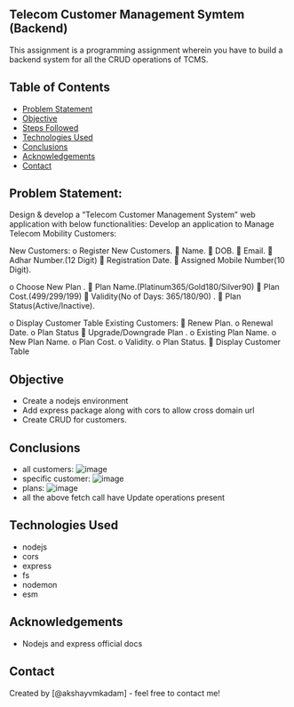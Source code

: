 ## Telecom Customer Management Symtem (Backend)
This assignment is a programming assignment wherein you have to build a backend system for all the CRUD operations of TCMS.

## Table of Contents
* [Problem Statement](#problem-statement)
* [Objective](#objective)
* [Steps Followed](#steps-followed)
* [Technologies Used](#technologies-used)
* [Conclusions](#conclusions)
* [Acknowledgements](#acknowledgements)
* [Contact](#contact)

## Problem Statement:
Design &amp; develop a “Telecom Customer Management System” web
application with below functionalities:
Develop an application to Manage Telecom Mobility Customers:

New Customers:
o Register New Customers.
 Name.
 DOB.
 Email.
 Adhar Number.(12 Digit)
 Registration Date.
 Assigned Mobile Number(10 Digit).

o Choose New Plan .
 Plan Name.(Platinum365/Gold180/Silver90)
 Plan Cost.(499/299/199)
 Validity(No of Days: 365/180/90) .
 Plan Status(Active/Inactive).

o Display Customer Table
Existing Customers:
 Renew Plan.
o Renewal Date.
o Plan Status
 Upgrade/Downgrade Plan .
o Existing Plan Name.
o New Plan Name.
o Plan Cost.
o Validity.
o Plan Status.
 Display Customer Table

## Objective
- Create a nodejs environment
- Add express package along with cors to allow cross domain url
- Create CRUD for customers.

## Conclusions
- all customers: ![image](https://github.com/akshayvmkadam/telecom-backend/assets/65173499/72f3dea9-ffa3-4411-b10e-725dfc84ddd8)
- specific customer: ![image](https://github.com/akshayvmkadam/telecom-backend/assets/65173499/a2902d78-a49b-4a0b-a9a2-8fb9819429ed)
- plans: ![image](https://github.com/akshayvmkadam/telecom-backend/assets/65173499/c7953310-47b4-485f-950d-302321cf9259)
- all the above fetch call have Update operations present


## Technologies Used
- nodejs
- cors
- express
- fs
- nodemon
- esm

## Acknowledgements
- Nodejs and express official docs

## Contact
Created by [@akshayvmkadam] - feel free to contact me!